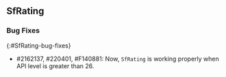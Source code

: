 ## SfRating


### Bug Fixes
{:#SfRating-bug-fixes} 


* \#2162137, #220401, #F140881: Now, `SfRating` is working properly when API level is greater than 26.